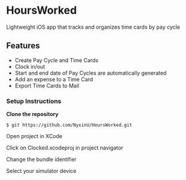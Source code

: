# HoursWorked
Lightweight iOS app that tracks and organizes time cards by pay cycle

## Features
* Create Pay Cycle and Time Cards
* Clock in/out
* Start and end date of Pay Cycles are automatically generated
* Add an expense to a Time Card
* Export Time Cards to Mail

### Setup Instructions
**Clone the repository**
``` git
$ git https://github.com/NyxinU/HoursWorked.git
``` 
Open project in XCode

Click on Clocked.xcodeproj in project navigator

Change the bundle identifier 

Select your simulator device 